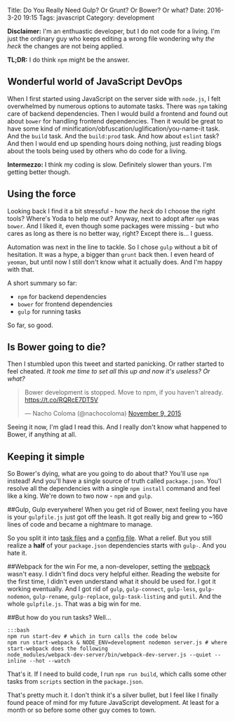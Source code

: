 Title: Do You Really Need Gulp? Or Grunt? Or Bower? Or what?
Date: 2016-3-20 19:15
Tags: javascript
Category: development

**Disclaimer:** I'm an enthuastic developer, but I do not code for a living. I'm just the ordinary guy who keeps editing a wrong file wondering why *the heck* the changes are not being applied.

**TL;DR:** I do think `npm` might be the answer.

## Wonderful world of JavaScript DevOps
When I first started using JavaScript on the server side with `node.js`, I felt overwhelmed by numerous options to automate tasks. There was `npm` taking care of backend dependencies. Then I would build a&nbsp;frontend and found out about `bower` for handling frontend dependencies. Then it would be great to have some kind of minification/obfuscation/uglification/you-name-it task. And the `build` task. And the `build:prod` task. And how about `eslint` task? And then I would end up spending hours doing nothing, just reading blogs about the tools being used by others who do code for a living.

**Intermezzo:** I think my coding is slow. Definitely slower than yours. I'm getting better though.

## Using the force
Looking back I find it a bit stressful - how *the heck* do I choose the right tools? Where's Yoda to help me out? Anyway, next to adopt after `npm` was `bower`. And I liked it, even though some packages were missing - but who cares as long as there is no better way, right? Except there is&hellip; I guess.

Automation was next in the line to tackle. So I chose `gulp` without a bit of hesitation. It was a&nbsp;hype, a bigger than `grunt` back then. I even heard of `yeoman`, but until now I still don't know what it actually does. And I'm happy with that.

A short summary so far:

* `npm` for backend dependencies
* `bower` for frontend dependencies
* `gulp` for running tasks

So far, so good.

## Is Bower going to die?
Then I stumbled upon this tweet and started panicking. Or rather started to feel cheated. *It took me time to set all this up and now it's useless? Or what?*

<blockquote class="twitter-tweet" data-lang="en"><p lang="en" dir="ltr">Bower development is stopped. Move to npm, if you haven&#39;t already. <a href="https://t.co/RQRcE7DT5V">https://t.co/RQRcE7DT5V</a></p>&mdash; Nacho Coloma (@nachocoloma) <a href="https://twitter.com/nachocoloma/status/663622545162280960">November 9, 2015</a></blockquote>
<script async src="//platform.twitter.com/widgets.js" charset="utf-8"></script>

Seeing it now, I'm glad I read this. And I really don't know what happened to Bower, if anything at all.

## Keeping it simple
So Bower's dying, what are you going to do about that? You'll use `npm` instead! And you'll have a&nbsp;single source of truth called `package.json`. You'l resolve all the dependencies with a single `npm install` command and feel like a king. We're down to two now - `npm` and `gulp`.

##Gulp, Gulp everywhere!
When you get rid of Bower, next feeling you have is your `gulpfile.js` just got off the leash. It got really big and grew to ~160 lines of code and became a nightmare to manage.

So you split it into [task files](https://github.com/zimmicz/bookmap/commit/98a3ce451856e2beaac8fa2be9eb3b7e2878b0a7) and a [config file](https://github.com/zimmicz/bookmap/commit/07eaf7d355a47ff9d08e5b7138791a67669534d6). What a relief. But you still realize a **half** of your `package.json` dependencies starts with `gulp-`. And you hate it.

##Webpack for the win
For me, a non-developer, setting the [webpack](https://webpack.github.io/) wasn't easy. I didn't find docs very helpful either. Reading the website for the first time, I didn't even understand what it should be used for. I&nbsp;got it working eventually. And I got rid of `gulp`, `gulp-connect`, `gulp-less`, `gulp-nodemon`, `gulp-rename`, `gulp-replace`, `gulp-task-listing` and `gutil`. And the whole `gulpfile.js`. That was a big win for me.

##But how do you run tasks?
Well&hellip;
    
    :::bash
    npm run start-dev # which in turn calls the code below
    npm run start-webpack & NODE_ENV=development nodemon server.js # where start-webpack does the following
    node_modules/webpack-dev-server/bin/webpack-dev-server.js --quiet --inline --hot --watch

That's it. If I need to build code, I run `npm run build`, which calls some other tasks from `scripts` section in the `package.json`.

That's pretty much it. I don't think it's a silver bullet, but I feel like I finally found peace of mind for my future JavaScript development. At least for a month or so before some other guy comes to town.